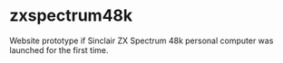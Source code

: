 # zxspectrum48k
Website prototype if Sinclair ZX Spectrum 48k personal computer was launched for the first time.
